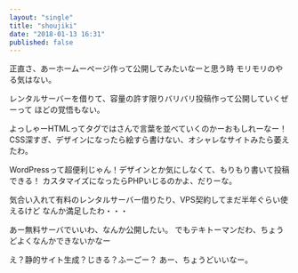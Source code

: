 ```yaml
---
layout: "single"
title: "shoujiki"
date: "2018-01-13 16:31"
published: false
---
```


正直さ、あーホームーページ作って公開してみたいなーと思う時
モリモリのやる気はない。

レンタルサーバーを借りて、容量の許す限りバリバリ投稿作って公開していくぜーって
ほどの覚悟もない。

よっしゃーHTMLってタグではさんで言葉を並べていくのかーおもしれーなー！
CSS深すぎ、デザインになったら絵すら書けない、オシャレなサイトみたら萎えたわ。

WordPressって超便利じゃん！デザインとか気にしなくて、もりもり書いて投稿できる！
カスタマイズになったらPHPいじるのかよ、だりーな。

気合い入れて有料のレンタルサーバー借りたり、VPS契約してまだ半年ぐらい使えるけど
なんか満足したわ・・・

あー無料サーバでいいわ、なんか公開したい。
でもテキトーマンだわ、ちょうどよくなんかできないかなー

え？静的サイト生成？じきる？ふーごー？
あー、ちょうどいいなー。

